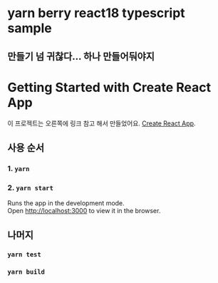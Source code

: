 # yarn berry react18 typescript sample
## 만들기 넘 귀찮다... 하나 만들어둬야지

# Getting Started with Create React App
이 프로젝트는 오른쪽에 링크 참고 해서 만들었어요. [Create React App](https://github.com/facebook/create-react-app).

## 사용 순서
### 1. `yarn`
### 2. `yarn start`

Runs the app in the development mode.\
Open [http://localhost:3000](http://localhost:3000) to view it in the browser.

## 나머지
### `yarn test`
### `yarn build`
